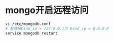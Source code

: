 # mongo开启远程访问

```bash
vi /etc/mongodb.conf
# 替换掉bind_ip = 127.0.0.1为 bind_ip = 0.0.0.0
service mongodb restart
```
